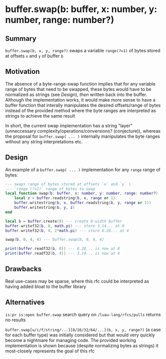 # buffer.swap(b: buffer, x: number, y: number, range: number?)

## Summary

`buffer.swap(b, x, y, range?)` swaps a variable `range(?=1)` of bytes stored at offsets `x` and `y` of buffer `b`

## Motivation

The absence of a byte-range-swap function implies that for any variable range of bytes that need to be swapped, these bytes would have to be normalized as strings (see *Design*), *then* written back into the buffer. Although the implementation works, it would make more sense to have a buffer function that interally manipulates the desired offsets/range of bytes instead of the provided method where the byte ranges are interpreted as strings to achieve the same result

In short, the current swap implementation has a string "layer" (unneccessary complexity/operations/conversions? (conjecture)), whereas the proposal for `buffer.swap( ... )` internally manipulates the byte ranges without any string interpretations etc.

## Design

An example of a `buffer.swap( ... )` implementation for any `range` range of bytes:

```lua
--- swaps range of bytes stored at offsets `x` and `y` \
--- `range (?=1)` range of bytes to swap
local function swap(b: buffer, x: number, y: number, range: number?)
	local z = buffer.readstring(b, x, range or 1)
	buffer.writestring(b, x, buffer.readstring(b, y, range or 1))
	buffer.writestring(b, y, z)
end

local b = buffer.create(8) --- create 8-width buffer
buffer.writef32(b, 0, math.pi) --- store 3.14... at 0
buffer.writef32(b, 4, 2*math.pi) --- store 6.28... at 4

swap(b, 0, 4, 4) --- buffer.swap(b, 0, 4, 4)

print(buffer.readf32(b, 0)) --- 6.28... is now at 0
print(buffer.readf32(b, 4)) --- 3.14... is now at 4
```

## Drawbacks

Real use-cases may be sparse, where this rfc could be interpreted as having added bloat to the buffer library

## Alternatives

`is:pr is:open buffer.swap` search query on `/luau-lang/rfcs/pulls` returns no results

`buffer.swap[u/i/f/string/...][8/16/32/64/...](b, x, y, range?)` (a case for each buffer type) was initially considered but that would very quickly become a nightmare for managing code. The provided working implementation is shown because (despite normalizing bytes as strings) it most-closely represents the goal of this rfc
